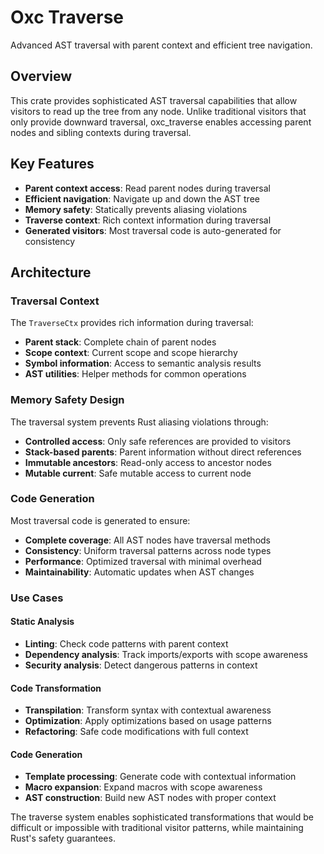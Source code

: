 # Oxc Traverse

Advanced AST traversal with parent context and efficient tree navigation.

## Overview

This crate provides sophisticated AST traversal capabilities that allow visitors to read up the tree from any node. Unlike traditional visitors that only provide downward traversal, oxc_traverse enables accessing parent nodes and sibling contexts during traversal.

## Key Features

- **Parent context access**: Read parent nodes during traversal
- **Efficient navigation**: Navigate up and down the AST tree
- **Memory safety**: Statically prevents aliasing violations
- **Traverse context**: Rich context information during traversal
- **Generated visitors**: Most traversal code is auto-generated for consistency



## Architecture

### Traversal Context

The `TraverseCtx` provides rich information during traversal:

- **Parent stack**: Complete chain of parent nodes
- **Scope context**: Current scope and scope hierarchy
- **Symbol information**: Access to semantic analysis results
- **AST utilities**: Helper methods for common operations

### Memory Safety Design

The traversal system prevents Rust aliasing violations through:

- **Controlled access**: Only safe references are provided to visitors
- **Stack-based parents**: Parent information without direct references
- **Immutable ancestors**: Read-only access to ancestor nodes
- **Mutable current**: Safe mutable access to current node

### Code Generation

Most traversal code is generated to ensure:

- **Complete coverage**: All AST nodes have traversal methods
- **Consistency**: Uniform traversal patterns across node types
- **Performance**: Optimized traversal with minimal overhead
- **Maintainability**: Automatic updates when AST changes

### Use Cases

#### Static Analysis

- **Linting**: Check code patterns with parent context
- **Dependency analysis**: Track imports/exports with scope awareness
- **Security analysis**: Detect dangerous patterns in context

#### Code Transformation

- **Transpilation**: Transform syntax with contextual awareness
- **Optimization**: Apply optimizations based on usage patterns
- **Refactoring**: Safe code modifications with full context

#### Code Generation

- **Template processing**: Generate code with contextual information
- **Macro expansion**: Expand macros with scope awareness
- **AST construction**: Build new AST nodes with proper context

The traverse system enables sophisticated transformations that would be difficult or impossible with traditional visitor patterns, while maintaining Rust's safety guarantees.
